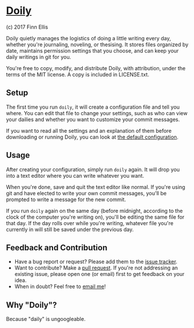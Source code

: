 # [Doily](https://github.com/relsqui/doily)
(c) 2017 Finn Ellis

Doily quietly manages the logistics of doing a little writing every day,
whether you're journaling, noveling, or thesising. It stores files organized by
date, maintains permission settings that you choose, and can keep your daily
writings in git for you.

You're free to copy, modify, and distribute Doily, with attribution, under the
terms of the MIT license. A copy is included in LICENSE.txt.

## Setup

The first time you run `doily`, it will create a configuration file and tell
you where.  You can edit that file to change your settings, such as who can
view your dailies and whether you want to customize your commit messages.

If you want to read all the settings and an explanation of them before
downloading or running Doily, you can look at
[the default configuration](default.cfg).

## Usage

After creating your configuration, simply run `doily` again. It will drop
you into a text editor where you can write whatever you want.

When you're done, save and quit the text editor like normal. If you're using
git and have elected to write your own commit messages, you'll be prompted to
write a message for the new commit.

If you run `doily` again on the same day (before midnight, according to the
clock of the computer you're writing on), you'll be editing the same file for
that day. If the day rolls over while you're writing, whatever file you're
currently in will still be saved under the previous day.

## Feedback and Contribution

* Have a bug report or request? Please add them to the
  [issue tracker](https://github.com/relsqui/doily/issues).
* Want to contribute? Make a
  [pull request](https://www.thinkful.com/learn/github-pull-request-tutorial/).
  If you're not addressing an existing issue, please open one (or email) first
  to get feedback on your idea.
* When in doubt? Feel free to [email me](mailto:relsqui@chiliahedron.com)!

## Why "Doily"?

Because "daily" is ungoogleable.

